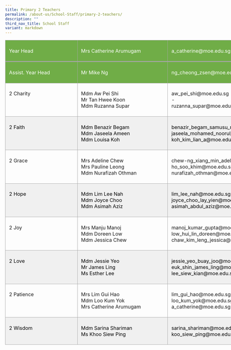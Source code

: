 ```yaml
---
title: Primary 2 Teachers
permalink: /about-us/School-Staff/primary-2-teachers/
description: ""
third_nav_title: School Staff
variant: markdown
---
```

<table style="width:679.0pt;border-collapse:collapse;mso-yfti-tbllook:1184;
 mso-padding-alt:0in 0in 0in 0in" width="905" cellpadding="0" cellspacing="0" border="0" class="MsoNormalTable"><tbody><tr style="mso-yfti-irow:0;mso-yfti-firstrow:yes;height:42.4pt"><td style="width:202.0pt;border:solid #A5A5A5 1.0pt;
  border-bottom:solid #A5A5A5 2.25pt;background:#70AD47;mso-background-themecolor:
  accent6;padding:5.75pt 8.6pt 5.75pt 8.6pt;height:42.4pt" valign="top" width="269"><p class="MsoNormal"><span style="color:white;mso-themecolor:background1">Year Head</span></p></td><td style="width:229.5pt;border-top:solid #A5A5A5 1.0pt;
  border-left:none;border-bottom:solid #A5A5A5 2.25pt;border-right:solid #A5A5A5 1.0pt;
  mso-border-left-alt:solid #A5A5A5 1.0pt;background:#70AD47;mso-background-themecolor:
  accent6;padding:5.75pt 8.6pt 5.75pt 8.6pt;height:42.4pt" valign="top" width="306"><p class="MsoNormal"><span style="color:white;mso-themecolor:background1">Mrs Catherine Arumugam</span></p></td><td style="width:247.5pt;border-top:solid #A5A5A5 1.0pt;
  border-left:none;border-bottom:solid #A5A5A5 2.25pt;border-right:solid #A5A5A5 1.0pt;
  mso-border-left-alt:solid #A5A5A5 1.0pt;background:#70AD47;mso-background-themecolor:
  accent6;padding:5.75pt 8.6pt 5.75pt 8.6pt;height:42.4pt" valign="top" width="330"><p class="MsoNormal"><span style="color:white;mso-themecolor:background1">a_catherine@moe.edu.sg</span></p></td></tr><tr style="mso-yfti-irow:1;height:42.4pt"><td style="width:202.0pt;border:solid #A5A5A5 1.0pt;
  border-top:none;mso-border-top-alt:solid #A5A5A5 2.25pt;background:#70AD47;
  mso-background-themecolor:accent6;padding:5.75pt 8.6pt 5.75pt 8.6pt;
  height:42.4pt" valign="top" width="269"><p class="MsoNormal"><span style="color:white;mso-themecolor:background1">Assist. Year Head</span></p></td><td style="width:229.5pt;border-top:none;border-left:
  none;border-bottom:solid #A5A5A5 1.0pt;border-right:solid #A5A5A5 1.0pt;
  mso-border-top-alt:solid #A5A5A5 2.25pt;mso-border-left-alt:solid #A5A5A5 1.0pt;
  background:#70AD47;mso-background-themecolor:accent6;padding:5.75pt 8.6pt 5.75pt 8.6pt;
  height:42.4pt" valign="top" width="306"><p class="MsoNormal"><span style="color:white;mso-themecolor:background1">Mr Mike Ng</span></p></td><td style="width:247.5pt;border-top:none;border-left:
  none;border-bottom:solid #A5A5A5 1.0pt;border-right:solid #A5A5A5 1.0pt;
  mso-border-top-alt:solid #A5A5A5 2.25pt;mso-border-left-alt:solid #A5A5A5 1.0pt;
  background:#70AD47;mso-background-themecolor:accent6;padding:5.75pt 8.6pt 5.75pt 8.6pt;
  height:42.4pt" valign="top" width="330"><p class="MsoNormal"><span style="color:white;mso-themecolor:background1">ng_cheong_zsen@moe.edu.sg</span></p></td></tr><tr style="mso-yfti-irow:2;height:42.4pt"><td style="width:202.0pt;border:solid #A5A5A5 1.0pt;
  border-top:none;mso-border-top-alt:solid #A5A5A5 1.0pt;padding:5.75pt 8.6pt 5.75pt 8.6pt;
  height:42.4pt" valign="top" width="269"><p class="MsoNormal">2 Charity</p></td><td style="width:229.5pt;border-top:none;border-left:
  none;border-bottom:solid #A5A5A5 1.0pt;border-right:solid #A5A5A5 1.0pt;
  mso-border-top-alt:solid #A5A5A5 1.0pt;mso-border-left-alt:solid #A5A5A5 1.0pt;
  padding:5.75pt 8.6pt 5.75pt 8.6pt;height:42.4pt" valign="top" width="306"><p class="MsoNormal">Mdm Aw&nbsp;Pei Shi<br>Mr Tan Hwee Koon<span style="mso-ansi-language:EN-SG" lang="EN-SG"><br></span>Mdm&nbsp;Ruzanna&nbsp;Supar</p></td><td style="width:247.5pt;border-top:none;border-left:
  none;border-bottom:solid #A5A5A5 1.0pt;border-right:solid #A5A5A5 1.0pt;
  mso-border-top-alt:solid #A5A5A5 1.0pt;mso-border-left-alt:solid #A5A5A5 1.0pt;
  padding:5.75pt 8.6pt 5.75pt 8.6pt;height:42.4pt" valign="top" width="330"><p class="MsoNormal">aw_pei_shi@moe.edu.sg<br>-<br>ruzanna_supar@moe.edu.sg</p></td></tr><tr style="mso-yfti-irow:3;height:48.4pt"><td style="width:202.0pt;border:solid #A5A5A5 1.0pt;
  border-top:none;mso-border-top-alt:solid #A5A5A5 1.0pt;background:#F0F0F0;
  padding:5.75pt 8.6pt 5.75pt 8.6pt;height:48.4pt" valign="top" width="269"><p class="MsoNormal"><span style="color:black;mso-color-alt:windowtext">2 Faith</span></p></td><td style="width:229.5pt;border-top:none;border-left:
  none;border-bottom:solid #A5A5A5 1.0pt;border-right:solid #A5A5A5 1.0pt;
  mso-border-top-alt:solid #A5A5A5 1.0pt;mso-border-left-alt:solid #A5A5A5 1.0pt;
  background:#F0F0F0;padding:5.75pt 8.6pt 5.75pt 8.6pt;height:48.4pt" valign="top" width="306"><p class="MsoNormal"><span style="color:black;mso-color-alt:windowtext">Mdm&nbsp;Benazir&nbsp;Begam<br>Mdm&nbsp;Jaseela&nbsp;Ameen<br>Mdm&nbsp;Louisa Koh</span></p></td><td style="width:247.5pt;border-top:none;border-left:
  none;border-bottom:solid #A5A5A5 1.0pt;border-right:solid #A5A5A5 1.0pt;
  mso-border-top-alt:solid #A5A5A5 1.0pt;mso-border-left-alt:solid #A5A5A5 1.0pt;
  background:#F0F0F0;padding:5.75pt 8.6pt 5.75pt 8.6pt;height:48.4pt" valign="top" width="330"><p class="MsoNormal"><span style="color:black;mso-color-alt:windowtext">benazir_begam_samusu_malik@moe.edu.sg<br>jaseela_mohamed_noorul_ameen@moe.edu.sg<br>koh_kim_lian_a@moe.edu.sg</span></p></td></tr><tr style="mso-yfti-irow:4;height:31.75pt"><td style="width:202.0pt;border:solid #A5A5A5 1.0pt;
  border-top:none;mso-border-top-alt:solid #A5A5A5 1.0pt;padding:5.75pt 8.6pt 5.75pt 8.6pt;
  height:31.75pt" valign="top" width="269"><p class="MsoNormal">2 Grace</p></td><td style="width:229.5pt;border-top:none;border-left:
  none;border-bottom:solid #A5A5A5 1.0pt;border-right:solid #A5A5A5 1.0pt;
  mso-border-top-alt:solid #A5A5A5 1.0pt;mso-border-left-alt:solid #A5A5A5 1.0pt;
  padding:5.75pt 8.6pt 5.75pt 8.6pt;height:31.75pt" valign="top" width="306"><p class="MsoNormal">Mrs&nbsp;Adeline&nbsp;Chew<br>Mrs&nbsp;Pauline Leong&nbsp;<br>Mdm&nbsp;Nurafizah&nbsp;Othman</p></td><td style="width:247.5pt;border-top:none;border-left:
  none;border-bottom:solid #A5A5A5 1.0pt;border-right:solid #A5A5A5 1.0pt;
  mso-border-top-alt:solid #A5A5A5 1.0pt;mso-border-left-alt:solid #A5A5A5 1.0pt;
  padding:5.75pt 8.6pt 5.75pt 8.6pt;height:31.75pt" valign="top" width="330"><p class="MsoNormal">chew-ng_xiang_min_adeline@moe.edu.sg<br>ho_soo_khim@moe.edu.sg<br>nurafizah_othman@moe.edu.sg</p></td></tr><tr style="mso-yfti-irow:5;height:55.9pt"><td style="width:202.0pt;border:solid #A5A5A5 1.0pt;
  border-top:none;mso-border-top-alt:solid #A5A5A5 1.0pt;background:#F0F0F0;
  padding:5.75pt 8.6pt 5.75pt 8.6pt;height:55.9pt" valign="top" width="269"><p class="MsoNormal"><span style="color:black;mso-color-alt:windowtext">2 Hope</span></p></td><td style="width:229.5pt;border-top:none;border-left:
  none;border-bottom:solid #A5A5A5 1.0pt;border-right:solid #A5A5A5 1.0pt;
  mso-border-top-alt:solid #A5A5A5 1.0pt;mso-border-left-alt:solid #A5A5A5 1.0pt;
  background:#F0F0F0;padding:5.75pt 8.6pt 5.75pt 8.6pt;height:55.9pt" valign="top" width="306"><p class="MsoNormal"><span style="color:black;mso-color-alt:windowtext">Mdm&nbsp;Lim Lee Nah<br>Mdm&nbsp;Joyce Choo&nbsp;<br>Mdm&nbsp;Asimah&nbsp;Aziz</span></p></td><td style="width:247.5pt;border-top:none;border-left:
  none;border-bottom:solid #A5A5A5 1.0pt;border-right:solid #A5A5A5 1.0pt;
  mso-border-top-alt:solid #A5A5A5 1.0pt;mso-border-left-alt:solid #A5A5A5 1.0pt;
  background:#F0F0F0;padding:5.75pt 8.6pt 5.75pt 8.6pt;height:55.9pt" valign="top" width="330"><p class="MsoNormal"><span style="color:black;mso-color-alt:windowtext">lim_lee_nah@moe.edu.sg<br>joyce_choo_lay_yien@moe.edu.sg<br>asimah_abdul_aziz@moe.edu.sg</span></p></td></tr><tr style="mso-yfti-irow:6;height:48.4pt"><td style="width:202.0pt;border:solid #A5A5A5 1.0pt;
  border-top:none;mso-border-top-alt:solid #A5A5A5 1.0pt;padding:5.75pt 8.6pt 5.75pt 8.6pt;
  height:48.4pt" valign="top" width="269"><p class="MsoNormal">2 Joy</p></td><td style="width:229.5pt;border-top:none;border-left:
  none;border-bottom:solid #A5A5A5 1.0pt;border-right:solid #A5A5A5 1.0pt;
  mso-border-top-alt:solid #A5A5A5 1.0pt;mso-border-left-alt:solid #A5A5A5 1.0pt;
  padding:5.75pt 8.6pt 5.75pt 8.6pt;height:48.4pt" valign="top" width="306"><p class="MsoNormal">Mrs&nbsp;Manju&nbsp;Manoj<span style="mso-ansi-language:EN-SG" lang="EN-SG"><br></span>Mdm&nbsp;Doreen&nbsp;Low<br>Mdm&nbsp;Jessica&nbsp;Chew</p></td><td style="width:247.5pt;border-top:none;border-left:
  none;border-bottom:solid #A5A5A5 1.0pt;border-right:solid #A5A5A5 1.0pt;
  mso-border-top-alt:solid #A5A5A5 1.0pt;mso-border-left-alt:solid #A5A5A5 1.0pt;
  padding:5.75pt 8.6pt 5.75pt 8.6pt;height:48.4pt" valign="top" width="330"><p class="MsoNormal">manoj_kumar_gupta@moe.edu.sg<br>low_hui_lin_doreen@moe.edu.sg<br>chaw_kim_leng_jessica@moe.edu.sg</p></td></tr><tr style="mso-yfti-irow:7;height:48.4pt"><td style="width:202.0pt;border:solid #A5A5A5 1.0pt;
  border-top:none;mso-border-top-alt:solid #A5A5A5 1.0pt;background:#F0F0F0;
  padding:5.75pt 8.6pt 5.75pt 8.6pt;height:48.4pt" valign="top" width="269"><p class="MsoNormal"><span style="color:black;mso-color-alt:windowtext;
  mso-ansi-language:EN-SG" lang="EN-SG">2</span><span style="color:black;mso-color-alt:windowtext"> Love</span></p></td><td style="width:229.5pt;border-top:none;border-left:
  none;border-bottom:solid #A5A5A5 1.0pt;border-right:solid #A5A5A5 1.0pt;
  mso-border-top-alt:solid #A5A5A5 1.0pt;mso-border-left-alt:solid #A5A5A5 1.0pt;
  background:#F0F0F0;padding:5.75pt 8.6pt 5.75pt 8.6pt;height:48.4pt" valign="top" width="306"><p class="MsoNormal"><span style="color:black;mso-color-alt:windowtext">Mdm&nbsp;Jessie Yeo</span><span style="color:black;mso-color-alt:windowtext;
  mso-ansi-language:EN-SG" lang="EN-SG"><br></span><span style="color:black;mso-color-alt:windowtext">Mr&nbsp;James Ling<br>Ms&nbsp;Esther Lee</span></p></td><td style="width:247.5pt;border-top:none;border-left:
  none;border-bottom:solid #A5A5A5 1.0pt;border-right:solid #A5A5A5 1.0pt;
  mso-border-top-alt:solid #A5A5A5 1.0pt;mso-border-left-alt:solid #A5A5A5 1.0pt;
  background:#F0F0F0;padding:5.75pt 8.6pt 5.75pt 8.6pt;height:48.4pt" valign="top" width="330"><p class="MsoNormal"><span style="color:black;mso-color-alt:windowtext">jessie_yeo_buay_joo@moe.edu.sg<br>euk_shin_james_ling@moe.edu.sg<br>lee_siew_kian@moe.edu.sg</span></p></td></tr><tr style="mso-yfti-irow:8;height:48.4pt"><td style="width:202.0pt;border:solid #A5A5A5 1.0pt;
  border-top:none;mso-border-top-alt:solid #A5A5A5 1.0pt;padding:5.75pt 8.6pt 5.75pt 8.6pt;
  height:48.4pt" valign="top" width="269"><p class="MsoNormal">2 Patience</p></td><td style="width:229.5pt;border-top:none;border-left:
  none;border-bottom:solid #A5A5A5 1.0pt;border-right:solid #A5A5A5 1.0pt;
  mso-border-top-alt:solid #A5A5A5 1.0pt;mso-border-left-alt:solid #A5A5A5 1.0pt;
  padding:5.75pt 8.6pt 5.75pt 8.6pt;height:48.4pt" valign="top" width="306"><p class="MsoNormal">Mrs&nbsp;Lim Gui Hao<br>Mdm Loo Kum Yok<br>Mrs Catherine Arumugam</p></td><td style="width:247.5pt;border-top:none;border-left:
  none;border-bottom:solid #A5A5A5 1.0pt;border-right:solid #A5A5A5 1.0pt;
  mso-border-top-alt:solid #A5A5A5 1.0pt;mso-border-left-alt:solid #A5A5A5 1.0pt;
  padding:5.75pt 8.6pt 5.75pt 8.6pt;height:48.4pt" valign="top" width="330"><p class="MsoNormal">lim_gui_hao@moe.edu.sg<br>loo_kum_yok@moe.edu.sg<br>a_catherine@moe.edu.sg</p></td></tr><tr style="mso-yfti-irow:9;mso-yfti-lastrow:yes;height:48.4pt"><td style="width:202.0pt;border:solid #A5A5A5 1.0pt;
  border-top:none;mso-border-top-alt:solid #A5A5A5 1.0pt;background:#F0F0F0;
  padding:5.75pt 8.6pt 5.75pt 8.6pt;height:48.4pt" valign="top" width="269"><p class="MsoNormal"><span style="color:black;mso-color-alt:windowtext;
  mso-ansi-language:EN-SG" lang="EN-SG">2</span><span style="color:black;mso-color-alt:windowtext"> Wisdom</span></p></td><td style="width:229.5pt;border-top:none;border-left:
  none;border-bottom:solid #A5A5A5 1.0pt;border-right:solid #A5A5A5 1.0pt;
  mso-border-top-alt:solid #A5A5A5 1.0pt;mso-border-left-alt:solid #A5A5A5 1.0pt;
  background:#F0F0F0;padding:5.75pt 8.6pt 5.75pt 8.6pt;height:48.4pt" valign="top" width="306"><p class="MsoNormal"><span style="color:black;mso-color-alt:windowtext">Mdm Sarina Shariman<br>Ms Khoo Siew Ping</span></p></td><td style="width:247.5pt;border-top:none;border-left:
  none;border-bottom:solid #A5A5A5 1.0pt;border-right:solid #A5A5A5 1.0pt;
  mso-border-top-alt:solid #A5A5A5 1.0pt;mso-border-left-alt:solid #A5A5A5 1.0pt;
  background:#F0F0F0;padding:5.75pt 8.6pt 5.75pt 8.6pt;height:48.4pt" valign="top" width="330"><p class="MsoNormal"><span style="color:black;mso-color-alt:windowtext">sarina_shariman@moe.edu.sg<br>koo_siew_ping@moe.edu.sg</span></p></td></tr></tbody></table>